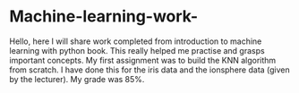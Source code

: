 # Machine-learning-work-
Hello, here I will share work completed from introduction to machine learning with python book. This really helped me practise and grasps important concepts. 
My first assignment was to build the KNN algorithm from scratch. I have done this for the iris data and the ionsphere data (given by the lecturer). My grade was 85%. 
